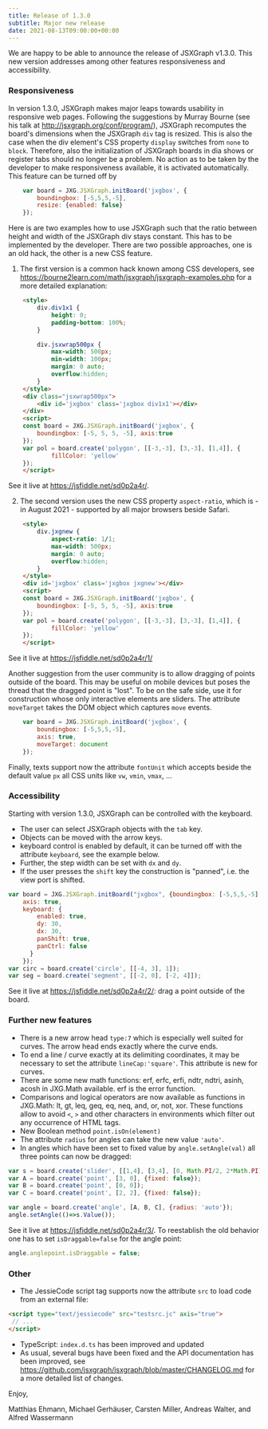 ```yaml
---
title: Release of 1.3.0
subtitle: Major new release
date: 2021-08-13T09:00:00+00:00
---
```


We are happy to be able to announce the release of JSXGraph v1.3.0. This new version
addresses among other features responsiveness and accessibility.

### Responsiveness

In version 1.3.0, JSXGraph makes major leaps towards usability in responsive web pages. Following the 
suggestions by Murray Bourne (see his talk at <http://jsxgraph.org/conf/program/>),
JSXGraph recomputes the board's dimensions when the JSXGraph `div` tag is resized.
This is also the case when the div element's CSS property `display` switches from `none` to `block`.
Therefore, also the initialization of JSXGraph boards in dia shows or register tabs should no longer be a problem.
No action as to be taken by the developer to make responsiveness available, it is activated automatically.
This feature can be turned off by

```javascript
    var board = JXG.JSXGraph.initBoard('jxgbox', {
        boundingbox: [-5,5,5,-5], 
        resize: {enabled: false}
    });
```

Here is are two examples how to use JSXGraph such that the ratio between height and width
of the JSXGraph div stays constant. This has to be implemented by the developer. There are two
possible approaches, one is an old hack, the other is a new CSS feature.

1) The first version is a common hack known among CSS developers, see <https://bourne2learn.com/math/jsxgraph/jsxgraph-examples.php>
for a more detailed explanation:

```html
    <style>
        div.div1x1 {
            height: 0;
            padding-bottom: 100%;
        }

        div.jsxwrap500px {
            max-width: 500px;
            min-width: 100px;
            margin: 0 auto;
            overflow:hidden;
        }
    </style>
    <div class="jsxwrap500px">
        <div id='jxgbox' class='jxgbox div1x1'></div>
    </div>
    <script>
    const board = JXG.JSXGraph.initBoard('jxgbox', { 
        boundingbox: [-5, 5, 5, -5], axis:true
    });
    var pol = board.create('polygon', [[-3,-3], [3,-3], [1,4]], {
            fillColor: 'yellow'
    });
    </script>
```

See it live at <https://jsfiddle.net/sd0p2a4r/>.

2) The second version uses the new CSS property `aspect-ratio`, which is - in August 2021 - supported
by all major browsers beside Safari.

```html
    <style>
        div.jxgnew {
            aspect-ratio: 1/1;
            max-width: 500px;
            margin: 0 auto;
            overflow:hidden;
        }
    </style>
    <div id='jxgbox' class='jxgbox jxgnew'></div>
    <script>
    const board = JXG.JSXGraph.initBoard('jxgbox', { 
        boundingbox: [-5, 5, 5, -5], axis:true
    });
    var pol = board.create('polygon', [[-3,-3], [3,-3], [1,4]], {
            fillColor: 'yellow'
    });
    </script>
```

See it live at <https://jsfiddle.net/sd0p2a4r/1/>

Another suggestion from the user community is to allow dragging of points outside of the board. This may be useful on mobile devices
but poses the thread that the dragged point is "lost". To be on the safe side, use it for construction whose
only interactive elements are sliders. The attribute `moveTarget` takes the DOM object which captures `move` events.

```javascript
    var board = JXG.JSXGraph.initBoard('jxgbox', {
        boundingbox: [-5,5,5,-5], 
        axis: true,
        moveTarget: document
    });
```

Finally, texts support now the attribute `fontUnit` which accepts beside the default value `px` all CSS units like `vw`, `vmin`, `vmax`, ...

### Accessibility

Starting with version 1.3.0, JSXGraph can be controlled with the keyboard.

- The user can select JSXGraph objects with the `tab` key.
- Objects can be moved with the arrow keys.
- keyboard control is enabled by default, it can be turned off with the attribute `keyboard`, see the example below.
- Further, the step width can be set with `dx` and `dy`.
- If the user presses the `shift` key the construction is "panned", i.e. the view port is shifted.

```javascript
var board = JXG.JSXGraph.initBoard("jxgbox", {boundingbox: [-5,5,5,-5], 
    axis: true, 
    keyboard: {
        enabled: true,
        dy: 30,
        dx: 30,
        panShift: true,
        panCtrl: false
      }
    });
var circ = board.create('circle', [[-4, 3], 1]);
var seg = board.create('segment', [[-2, 0], [-2, 4]]);
```

See it live at <https://jsfiddle.net/sd0p2a4r/2/>: drag a point outside of the board.

### Further new features

- There is a new arrow head `type:7` which is especially well suited for curves. The arrow head ends exactly where the curve ends.
- To end a line / curve exactly at its delimiting coordinates, it may be necessary to set the attribute `lineCap:'square'`.
This attribute is new for curves.
- There are some new math functions: erf, erfc, erfi, ndtr, ndtri, asinh, acosh in JXG.Math available. erf is the error function.
- Comparisons and logical operators are now available as functions in JXG.Math: lt, gt, leq, geq, eq, neq, and, or, not, xor.
These functions allow to avoid `<`, `>` and other characters in environments which filter out any occurrence of HTML tags.
- New Boolean method `point.isOn(element)`
- The attribute `radius` for angles can take the new value `'auto'`.
- In angles which have been set to fixed value by `angle.setAngle(val)` all three points can now be dragged:

```javascript
var s = board.create('slider', [[1,4], [3,4], [0, Math.PI/2, 2*Math.PI]]);
var A = board.create('point', [3, 0], {fixed: false});
var B = board.create('point', [0, 0]);
var C = board.create('point', [2, 2], {fixed: false});

var angle = board.create('angle', [A, B, C], {radius: 'auto'});
angle.setAngle(()=>s.Value());
```

See it live at <https://jsfiddle.net/sd0p2a4r/3/>.
To reestablish the old behavior one has to set `isDraggable=false` for the angle point:

```javascript
angle.anglepoint.isDraggable = false;
```

### Other

- The JessieCode script tag supports now the attribute `src` to load code from an external file:

```html
<script type="text/jessiecode" src="testsrc.jc" axis="true">
 // ...
</script>
```

- TypeScript: `index.d.ts` has been improved and updated
- As usual, several bugs have been fixed and the API documentation has been improved, see 
<https://github.com/jsxgraph/jsxgraph/blob/master/CHANGELOG.md> for a more detailed list of changes.


Enjoy, 

Matthias Ehmann, Michael Gerhäuser, Carsten Miller, Andreas Walter, and Alfred Wassermann
